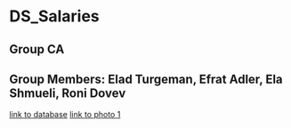 # DS_Salaries
## Group CA
## Group Members: Elad Turgeman, Efrat Adler, Ela Shmueli, Roni Dovev
[link to database](https://www.kaggle.com/manishkc06/engineering-graduate-salary-prediction)
[link to photo 1](https://collegelearners.com/wp-content/uploads/2021/02/master-of-engineering-science-swinburne.jpg)
